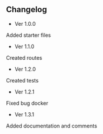 ## Changelog

* Ver 1.0.0

Added starter files

* Ver 1.1.0

Created routes

* Ver 1.2.0

Created tests

* Ver 1.2.1

Fixed bug docker

* Ver 1.3.1

Added documentation and comments
